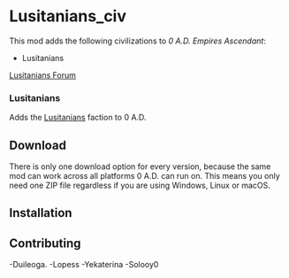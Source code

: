 # Lusitanians_civ

This mod adds the following civilizations to *0 A.D. Empires Ascendant*:
* Lusitanians

[Lusitanians Forum](https://wildfiregames.com/forum/topic/18576-for-a-new-faction-lusitanian/page/8/?tab=comments#comment-435871)

### Lusitanians

Adds the [Lusitanians](https://en.wikipedia.org/wiki/Lusitanians) faction to 0 A.D.


## Download

There is only one download option for every version, because the same mod can work across all platforms 0 A.D. can run on. This means you only need one ZIP file regardless if you are using Windows, Linux or macOS.

## Installation


## Contributing
-Duileoga.
-Lopess
-Yekaterina
-Solooy0
